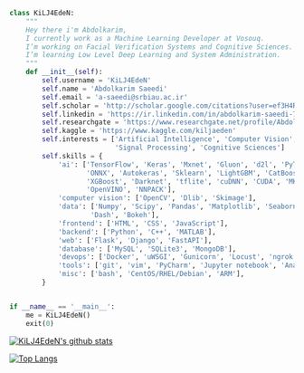 ```python
class KiLJ4EdeN:
    """
    Hey there i'm Abdolkarim,
    I currently work as a Machine Learning Developer at Vosouq.
    I’m working on Facial Verification Systems and Cognitive Sciences.
    I’m learning Low Level Deep Learning and System Administration.
    """
    def __init__(self):
        self.username = 'KiLJ4EdeN'
        self.name = 'Abdolkarim Saeedi'
        self.email = 'a-saeedi@srbiau.ac.ir'
        self.scholar = 'http://scholar.google.com/citations?user=ef3H4RAAAAAJ&hl=en'
        self.linkedin = 'https://ir.linkedin.com/in/abdolkarim-saeedi-7b0699194'
        self.researchgate = 'https://www.researchgate.net/profile/Abdolkarim_Saeedi'
        self.kaggle = 'https://www.kaggle.com/kiljaeden'
        self.interests = ['Artificial Intelligence', 'Computer Vision',
                          'Signal Processing', 'Cognitive Sciences']
        self.skills = {
            'ai': ['TensorFlow', 'Keras', 'Mxnet', 'Gluon', 'd2l', 'PyTorch',
                   'ONNX', 'Autokeras', 'Sklearn', 'LightGBM', 'CatBoost',
                   'XGBoost', 'Darknet', 'tflite', 'cuDNN', 'CUDA', 'MKL',
                   'OpenVINO', 'NNPACK'],
            'computer vision': ['OpenCV', 'Dlib', 'Skimage'],
            'data': ['Numpy', 'Scipy', 'Pandas', 'Matplotlib', 'Seaborn', 'Plotly',
                    'Dash', 'Bokeh'],
            'frontend': ['HTML', 'CSS', 'JavaScript'],
            'backend': ['Python', 'C++', 'MATLAB'],
            'web': ['Flask', 'Django', 'FastAPI'],
            'database': ['MySQL', 'SQLite3', 'MongoDB'],
            'devops': ['Docker', 'uWSGI', 'Gunicorn', 'Locust', 'ngrok'],
            'tools': ['git', 'vim', 'PyCharm', 'Jupyter notebook', 'Anaconda'],
            'misc': ['bash', 'CentOS/RHEL/Debian', 'ARM'],
        }


if __name__ == '__main__':
    me = KiLJ4EdeN()
    exit(0)
```


[![KiLJ4EdeN's github stats](https://github-readme-stats.vercel.app/api?username=KiLJ4EdeN&theme=merko)](https://github-readme-stats.vercel.app/api?username=KiLJ4EdeN&theme=merko)

 
[![Top Langs](https://github-readme-stats.vercel.app/api/top-langs/?username=KiLJ4EdeN&hide=jupyter%20notebook&theme=merko&langs_count=10&layout=compact)](https://github-readme-stats.vercel.app/api/top-langs/?username=KiLJ4EdeN&hide=jupyter%20notebook&theme=merko&langs_count=10&layout=compact)
